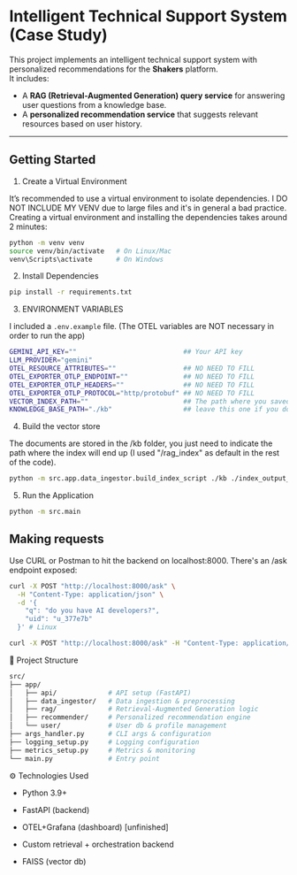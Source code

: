 # Intelligent Technical Support System (Case Study)

This project implements an intelligent technical support system with personalized recommendations for the **Shakers** platform.  
It includes:
- A **RAG (Retrieval-Augmented Generation) query service** for answering user questions from a knowledge base.
- A **personalized recommendation service** that suggests relevant resources based on user history.

---

## Getting Started

1. Create a Virtual Environment

It’s recommended to use a virtual environment to isolate dependencies. I DO NOT INCLUDE MY VENV due to large files and it's in general a bad practice.
Creating a virtual environment and installing the dependencies takes around 2 minutes:
```bash
python -m venv venv
source venv/bin/activate   # On Linux/Mac
venv\Scripts\activate      # On Windows
```
2. Install Dependencies
```bash
pip install -r requirements.txt
```

3. ENVIRONMENT VARIABLES

I included a `.env.example` file. (The OTEL variables are NOT necessary in order to run the app)

```bash
GEMINI_API_KEY=""                           ## Your API key
LLM_PROVIDER="gemini"
OTEL_RESOURCE_ATTRIBUTES=""                 ## NO NEED TO FILL
OTEL_EXPORTER_OTLP_ENDPOINT=""              ## NO NEED TO FILL
OTEL_EXPORTER_OTLP_HEADERS=""               ## NO NEED TO FILL
OTEL_EXPORTER_OTLP_PROTOCOL="http/protobuf" ## NO NEED TO FILL
VECTOR_INDEX_PATH=""                        ## The path where you saved your vector index
KNOWLEDGE_BASE_PATH="./kb"                  ## leave this one if you don't change the default path
```

4. Build the vector store

The documents are stored in the /kb folder, you just need to indicate the path where the index will end up (I used "/rag_index" as default in the rest of the code).
```bash
python -m src.app.data_ingestor.build_index_script ./kb ./index_output_path
```

5. Run the Application
```bash
python -m src.main
```

## Making requests
Use CURL or Postman to hit the backend on localhost:8000. There's an /ask endpoint exposed:

```bash
curl -X POST "http://localhost:8000/ask" \
  -H "Content-Type: application/json" \
  -d '{
    "q": "do you have AI developers?",
    "uid": "u_377e7b"
  }' # Linux

curl -X POST "http://localhost:8000/ask" -H "Content-Type: application/json" -d "{ \"q\": \"do you have AI developers?\", \"uid\": \"u_377e7b\" }" # Windows (can't paste multiline)
```
📂 Project Structure
```bash
src/
├── app/
│   ├── api/             # API setup (FastAPI)
│   ├── data_ingestor/   # Data ingestion & preprocessing
│   ├── rag/             # Retrieval-Augmented Generation logic
│   ├── recommender/     # Personalized recommendation engine
│   └── user/            # User db & profile management
├── args_handler.py      # CLI args & configuration
├── logging_setup.py     # Logging configuration
├── metrics_setup.py     # Metrics & monitoring
└── main.py              # Entry point
```
⚙️ Technologies Used
- Python 3.9+

- FastAPI (backend)

- OTEL+Grafana (dashboard) [unfinished]

- Custom retrieval + orchestration backend

- FAISS (vector db)

